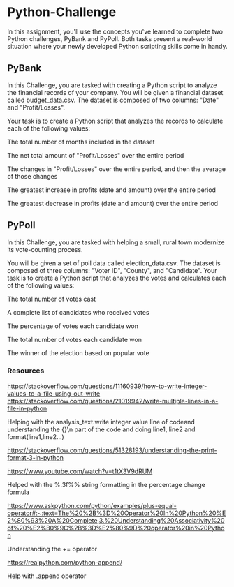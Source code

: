 # Python-Challenge
In this assignment, you'll use the concepts you've learned to complete two Python challenges, PyBank and PyPoll. Both tasks present a real-world situation where your newly developed Python scripting skills come in handy.

## PyBank
In this Challenge, you are tasked with creating a Python script to analyze the financial records of your company. You will be given a financial dataset called budget_data.csv. The dataset is composed of two columns: "Date" and "Profit/Losses".

Your task is to create a Python script that analyzes the records to calculate each of the following values:

  The total number of months included in the dataset
  
  The net total amount of "Profit/Losses" over the entire period
  
  The changes in "Profit/Losses" over the entire period, and then the average of those changes
  
  The greatest increase in profits (date and amount) over the entire period
  
  The greatest decrease in profits (date and amount) over the entire period
  

## PyPoll
In this Challenge, you are tasked with helping a small, rural town modernize its vote-counting process.

You will be given a set of poll data called election_data.csv. The dataset is composed of three columns: "Voter ID", "County", and "Candidate". Your task is to create a Python script that analyzes the votes and calculates each of the following values:

  The total number of votes cast
  
  A complete list of candidates who received votes
  
  The percentage of votes each candidate won
  
  The total number of votes each candidate won
  
  The winner of the election based on popular vote

  ### Resources

  https://stackoverflow.com/questions/11160939/how-to-write-integer-values-to-a-file-using-out-write
  https://stackoverflow.com/questions/21019942/write-multiple-lines-in-a-file-in-python
  
  Helping with the analysis_text.write integer value line of codeand understanding the {}\n part of the code and doing line1, line2 and format(line1,line2...)

  https://stackoverflow.com/questions/51328193/understanding-the-print-format-3-in-python
 
  https://www.youtube.com/watch?v=t1tX3V9dRUM
  
  Helped with the %.3f%% string formatting in the percentage change formula

  https://www.askpython.com/python/examples/plus-equal-operator#:~:text=The%20%2B%3D%20Operator%20In%20Python%20%E2%80%93%20A%20Complete,3.%20Understanding%20Associativity%20of%20%E2%80%9C%2B%3D%E2%80%9D%20operator%20in%20Python

  Understanding the += operator

  https://realpython.com/python-append/

  Help with .append operator
